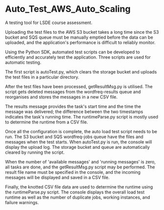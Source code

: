 # Auto_Test_AWS_Auto_Scaling
A testing tool for LSDE course assessment.

Uploading the test files to the AWS S3 bucket takes a long time since the S3 bucket and SQS queue must be manually emptied before the data can be uploaded, and the application's performance is difficult to reliably monitor.

Using the Python SDK, automated test scripts can be developed to efficiently and accurately test the application. Three scripts are used for automatic testing.

The first script is autoTest.py, which clears the storage bucket and uploads the test files in a particular directory. 

After the test files have been processed, getResultMsg.py is utilised. The script gets deleted messages from the wordfreq-results queue and reorganises and stores the messages in a new CSV file. 

The results message provides the task's start time and the time the message was delivered; the difference between the two timestamps indicates the task's running time. The runtimeParse.py script is mostly used to determine the runtime from a CSV file.

Once all the configuration is complete, the auto load test script needs to be run. The S3 bucket and SQS wordfreq-jobs queue have the files and messages when the test starts. When autoTest.py is run, the console will display the upload log. The storage bucket and queue are automatically cleared by running the script.

When the number of 'available messages' and 'running messages' is zero, all tasks are done, and the getResultMsg.py script may be performed. The result file name must be specified in the console, and the incoming messages will be displayed and saved in a CSV file. 

Finally, the knotted CSV file data are used to determine the runtime using the runtimeParse.py script. The console displays the overall load test runtime as well as the number of duplicate jobs, working instances, and failure warnings.
